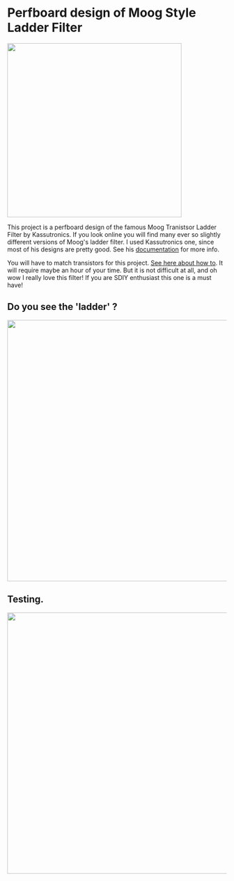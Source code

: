 # Perfboard design of Moog Style Ladder Filter

<img src="https://raw.githubusercontent.com/PierreIsCoding/sdiy/main/Ladder_Filter/images/20220122_105723.jpg" width="400" />

This project is a perfboard design of the famous Moog Tranistsor Ladder Filter by Kassutronics. If you look online you will find many ever so slightly different versions of Moog's ladder filter. I used Kassutronics one, since most of his designs are pretty good. See his [documentation](https://kassu2000.blogspot.com/2018/07/transistor-ladder-filter.html) for more info. 

You will have to match transistors for this project. [See here about how to](https://kassu2000.blogspot.com/2015/10/transistor-matching.html). It will require maybe an hour of your time. But it is not difficult at all, and oh wow I really love this filter! If you are SDIY enthusiast this one is a must have!

## Do you see the 'ladder' ?
<img src="https://raw.githubusercontent.com/PierreIsCoding/sdiy/main/Ladder_Filter/images/20220122_103651.jpg" width="600" />

## Testing. 
<img src="https://raw.githubusercontent.com/PierreIsCoding/sdiy/main/Ladder_Filter/images/20210712_215118.jpg" width="600" />

